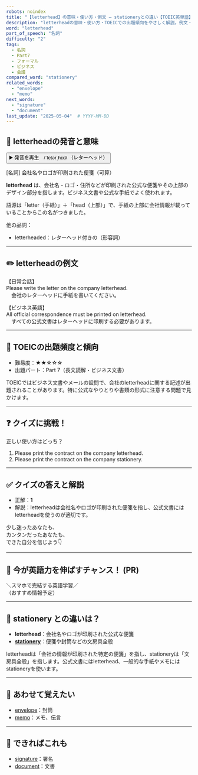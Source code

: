 ```yaml
---
robots: noindex
title: "【letterhead】の意味・使い方・例文 ― stationeryとの違い【TOEIC英単語】"
description: "letterheadの意味・使い方・TOEICでの出題傾向をやさしく解説。例文・クイズ付きでstationeryとの違いもわかりやすく学べます。"
word: "letterhead"
part_of_speech: "名詞"
difficulty: "2"
tags:
  - 名詞
  - Part7
  - フォーマル
  - ビジネス
  - 会議
compared_word: "stationery"
related_words:
  - "envelope"
  - "memo"
next_words:
  - "signature"
  - "document"
last_update: "2025-05-04"  # YYYY-MM-DD
---
```


## 🔰 letterheadの発音と意味

<button class="play-audio" onclick="playTTS('letterhead')">
  <span class="play-audio-main">
    ▶️ 発音を再生　/ˈletərˌhɛd/
  </span>
  <span class="play-audio-sub">
    （レターヘッド）
  </span>
</button>

[名詞] 会社名やロゴが印刷された便箋（可算）

**letterhead** は、会社名・ロゴ・住所などが印刷された公式な便箋やその上部のデザイン部分を指します。ビジネス文書や公式な手紙でよく使われます。

語源は「letter（手紙）」＋「head（上部）」で、手紙の上部に会社情報が載っていることからこの名がつきました。

他の品詞：  
- letterheaded：レターヘッド付きの（形容詞）

---

## ✏️ letterheadの例文

【日常会話】  
Please write the letter on the company letterhead.  
　会社のレターヘッドに手紙を書いてください。

【ビジネス英語】  
All official correspondence must be printed on letterhead.  
　すべての公式文書はレターヘッドに印刷する必要があります。

---

## 🎯 TOEICの出題頻度と傾向

- 難易度：★★☆☆☆
- 出題パート：Part 7（長文読解・ビジネス文書）

TOEICではビジネス文書やメールの設問で、会社のletterheadに関する記述が出題されることがあります。特に公式なやりとりや書類の形式に注意する問題で見かけます。

---

## ❓ クイズに挑戦！

正しい使い方はどっち？

1. Please print the contract on the company letterhead.  
2. Please print the contract on the company stationery.

---

## ✅ クイズの答えと解説

- 正解：**1**
- 解説：letterheadは会社名やロゴが印刷された便箋を指し、公式文書にはletterheadを使うのが適切です。

少し迷ったあなたも、  
カンタンだったあなたも、  
できた自分を信じよう👇️

---

## 🚀 今が英語力を伸ばすチャンス！ (PR)

<div class="info-center">
＼スマホで完結する英語学習／<br>  
（おすすめ情報予定）
</div>

---

## 🤔  stationery との違いは？

- **letterhead**：会社名やロゴが印刷された公式な便箋
- **[stationery](/stationery)**：便箋や封筒などの文房具全般

letterheadは「会社の情報が印刷された特定の便箋」を指し、stationeryは「文房具全般」を指します。公式文書にはletterhead、一般的な手紙やメモにはstationeryを使います。

---

## 🧩 あわせて覚えたい

- [envelope](/envelope)：封筒
- [memo](/memo)：メモ、伝言

---

## 📖 できればこれも

- [signature](/signature)：署名
- [document](/document)：文書

<!-- cvid: aid49_bid47 -->
